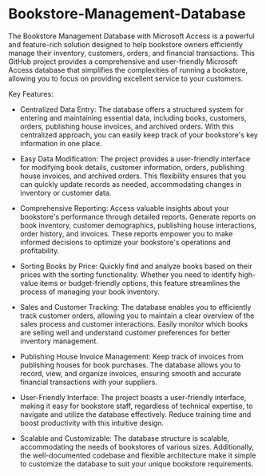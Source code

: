 # Bookstore-Management-Database
The Bookstore Management Database with Microsoft Access is a powerful and feature-rich solution designed to help bookstore owners efficiently manage their inventory, customers, orders, and financial transactions. This GitHub project provides a comprehensive and user-friendly Microsoft Access database that simplifies the complexities of running a bookstore, allowing you to focus on providing excellent service to your customers.

Key Features:

* Centralized Data Entry: The database offers a structured system for entering and maintaining essential data, including books, customers, orders, publishing house invoices, and archived orders. With this centralized approach, you can easily keep track of your bookstore's key information in one place.

* Easy Data Modification: The project provides a user-friendly interface for modifying book details, customer information, orders, publishing house invoices, and archived orders. This flexibility ensures that you can quickly update records as needed, accommodating changes in inventory or customer data.

* Comprehensive Reporting: Access valuable insights about your bookstore's performance through detailed reports. Generate reports on book inventory, customer demographics, publishing house interactions, order history, and invoices. These reports empower you to make informed decisions to optimize your bookstore's operations and profitability.

* Sorting Books by Price: Quickly find and analyze books based on their prices with the sorting functionality. Whether you need to identify high-value items or budget-friendly options, this feature streamlines the process of managing your book inventory.

* Sales and Customer Tracking: The database enables you to efficiently track customer orders, allowing you to maintain a clear overview of the sales process and customer interactions. Easily monitor which books are selling well and understand customer preferences for better inventory management.

* Publishing House Invoice Management: Keep track of invoices from publishing houses for book purchases. The database allows you to record, view, and organize invoices, ensuring smooth and accurate financial transactions with your suppliers.

* User-Friendly Interface: The project boasts a user-friendly interface, making it easy for bookstore staff, regardless of technical expertise, to navigate and utilize the database effectively. Reduce training time and boost productivity with this intuitive design.

* Scalable and Customizable: The database structure is scalable, accommodating the needs of bookstores of various sizes. Additionally, the well-documented codebase and flexible architecture make it simple to customize the database to suit your unique bookstore requirements.
